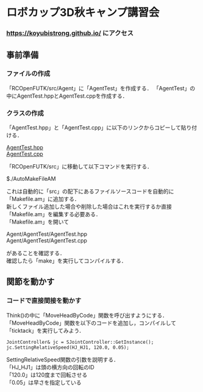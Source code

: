 # ロボカップ3D秋キャンプ講習会

### https://koyubistrong.github.io/ にアクセス

## 事前準備

### ファイルの作成

「RCOpenFUTK/src/Agent」に「AgentTest」を作成する．
「AgentTest」の中にAgentTest.hppとAgentTest.cppを作成する．

### クラスの作成

「AgentTest.hpp」と「AgentTest.cpp」に以下のリンクからコピーして貼り付ける．

[AgentTest.hpp](https://github.com/koyubistrong/koyubistrong.github.io/blob/master/AgentTest.hpp)<br>
[AgentTest.cpp](https://github.com/koyubistrong/koyubistrong.github.io/blob/master/AgentTest.cpp)

「RCOpenFUTK/src」に移動して以下コマンドを実行する．

$./AutoMakeFileAM

これは自動的に「src」の配下にあるファイルソースコードを自動的に「Makefile.am」に追加する．<br>
新しくファイル追加した場合や削除した場合はこれを実行するか直接「Makefile.am」を編集する必要ある．<br>
「Makefile.am」を開いて

Agent/AgentTest/AgentTest.hpp<br>
Agent/AgentTest/AgentTest.cpp

があることを確認する．<br>
確認したら「make」を実行してコンパイルする．

## 関節を動かす

### コードで直接間接を動かす

Think()の中に「MoveHeadByCode」関数を呼び出すようにする．<br>
「MoveHeadByCode」関数を以下のコードを追加し，コンパイルして「ticktack」を実行してみよう．

    JointController& jc = SJointController::GetInstance();
    jc.SettingRelativeSpeed(HJ_HJ1, 120.0, 0.05);

SettingRelativeSpeed関数の引数を説明する．<br>
「HJ_HJ1」は頭の横方向の回転のID<br>
「120.0」は120度まで回転させる<br>
「0.05」は早さを指定している<br>
